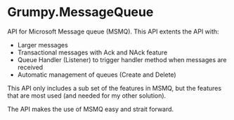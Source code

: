 # Grumpy.MessageQueue
API for Microsoft Message queue (MSMQ). This API extents the API with:
- Larger messages
- Transactional messages with Ack and NAck feature
- Queue Handler (Listener) to trigger handler method when messages are received
- Automatic management of queues (Create and Delete)

This API only includes a sub set of the features in MSMQ, but the features that are most used (and needed for my other solution).

The API makes the use of MSMQ easy and strait forward.